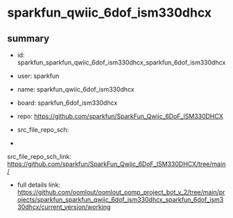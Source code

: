 # sparkfun_qwiic_6dof_ism330dhcx
 
## summary 
* id: sparkfun_sparkfun_qwiic_6dof_ism330dhcx_sparkfun_6dof_ism330dhcx
* user: sparkfun
* name: sparkfun_qwiic_6dof_ism330dhcx
* board: sparkfun_6dof_ism330dhcx
* repo: https://github.com/sparkfun/SparkFun_Qwiic_6DoF_ISM330DHCX



* src_file_repo_sch: 
*
 src_file_repo_sch_link: https://github.com/sparkfun/SparkFun_Qwiic_6DoF_ISM330DHCX/tree/main/
* full details link: https://github.com/oomlout/oomlout_oomp_project_bot_v_2/tree/main/projects/sparkfun_sparkfun_qwiic_6dof_ism330dhcx_sparkfun_6dof_ism330dhcx/current_version/working  






